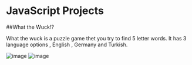 # JavaScript Projects

##What the Wuck!?

What the wuck is a puzzle game thet you try to find 5 letter words.
It has 3 language options , English , Germany and Turkish.

![image](https://user-images.githubusercontent.com/95905332/192369333-798c390a-6f89-4d16-acdb-83d667a5cfcb.png)
![image](https://user-images.githubusercontent.com/95905332/192369447-21fb5cf7-8f39-4e60-af04-a21d3ec6cc13.png)








